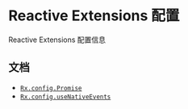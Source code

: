 # Reactive Extensions 配置 #

Reactive Extensions 配置信息

## 文档 ##

- [`Rx.config.Promise`](content/config/promise.html)
- [`Rx.config.useNativeEvents`](content/config/usenativeevents.html)
